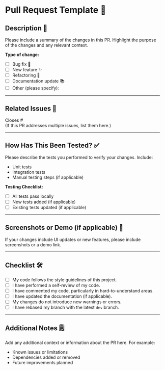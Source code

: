 # Pull Request Template 🚀

## Description 📝
Please include a summary of the changes in this PR. Highlight the purpose of the changes and any relevant context. 

**Type of change:**
- [ ] Bug fix 🐛
- [ ] New feature ✨
- [ ] Refactoring 🔄
- [ ] Documentation update 📚
- [ ] Other (please specify):

---

## Related Issues 🔗
Closes #<issue-number>  
(If this PR addresses multiple issues, list them here.)

---

## How Has This Been Tested? ✅
Please describe the tests you performed to verify your changes. Include:
- Unit tests
- Integration tests
- Manual testing steps (if applicable)

**Testing Checklist:**
- [ ] All tests pass locally
- [ ] New tests added (if applicable)
- [ ] Existing tests updated (if applicable)

---

## Screenshots or Demo (if applicable) 📸
If your changes include UI updates or new features, please include screenshots or a demo link.

---

## Checklist 🛠️
- [ ] My code follows the style guidelines of this project.
- [ ] I have performed a self-review of my code.
- [ ] I have commented my code, particularly in hard-to-understand areas.
- [ ] I have updated the documentation (if applicable).
- [ ] My changes do not introduce new warnings or errors.
- [ ] I have rebased my branch with the latest `dev` branch.

---

## Additional Notes 🗒️
Add any additional context or information about the PR here. For example:
- Known issues or limitations
- Dependencies added or removed
- Future improvements planned